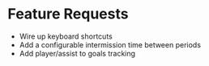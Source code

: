 # Feature Requests

- Wire up keyboard shortcuts
- Add a configurable intermission time between periods
- Add player/assist to goals tracking

